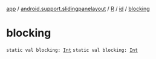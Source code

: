 [app](../../../index.md) / [android.support.slidingpanelayout](../../index.md) / [R](../index.md) / [id](index.md) / [blocking](./blocking.md)

# blocking

`static val blocking: `[`Int`](https://kotlinlang.org/api/latest/jvm/stdlib/kotlin/-int/index.html)
`static val blocking: `[`Int`](https://kotlinlang.org/api/latest/jvm/stdlib/kotlin/-int/index.html)